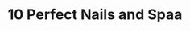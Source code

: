 ---
title: "10 Perfect Nails and Spaa"
url: /millersville/10-perfect-nails-and-spaa/
shop: Kosmetik
---